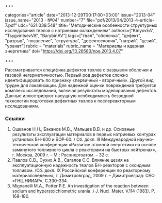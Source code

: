 +++

categories="article"
date="2013-12-29T00:17:00+03:00"
issue="2013-04"
issue_name="2013 - №04"
number="7"
file="pdf/2013/04/2013-4-article-7.pdf"
udc="621.039.548"
title="Методические особенности структурных исследований твэлов с натриевым охлаждением"
authors=["KinyovEA", "TsygvintsevVA", "BarybinAV"]
tags=["твэл", "оболочка", "дефект", "разрыв", "плавление", "структура", "дефектоскопия", "натрий", "цезий", "уранат"]
rubric = "materials"
rubric_name = "Материалы и ядерная энергетика"
doi="https://doi.org/10.26583/npe.2013.4.07"

+++

Рассматривается специфика дефектов твэлов с разрывом оболочки и газовой негерметичностью. Первый род дефектов сложно идентифицировать по признаку «первичный - вторичный». Другой вид труден для локализации. Для надежной оценки повреждений требуется комплекс исследований, включая результаты моделирования дефектов. Данные иллюстрируют насущную необходимость безводной технологии подготовки дефектных твэлов к послереакторным исследованиям.

### Ссылки

1. Ошканов Н.Н., Баканов М.В., Мальцев В.В. и др. Основные результаты эксплуатации материалов в первых натриевых контурах установок БН-600 и БОР-60. / Сб. докл. III Международной научно-технической конференции «Развитие атомной энергетики на основе замкнутого топливного цикла с реакторами на быстрых нейтронах», г. Москва, 2009 г. – М.: Росэнергоатом. – 32 с.
2. Павлов С.В., Сухих А.В., Сагалов С.С. Влияние цезия на эксплуатационную надежность твэлов БН-реакторов с оксидным топливом. /Сб. докл. IX Российской конференции по реакторному материаловедению, г. Димитровград, 2009 г. – Димитровград: ОАО «ГНЦ НИИАР», С.330-334.
3. Mignanelli M.A., Potter P.E. An investigation of the reaction between sodium and hyperstoichiometric urania. / J. Nucl. Mater. V.114 (1983). P. 168-180.